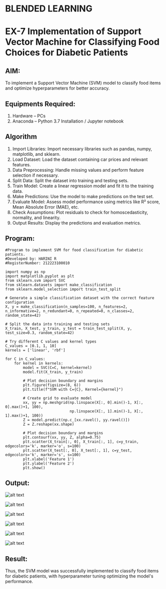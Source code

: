 # BLENDED LEARNING
# EX-7 Implementation of Support Vector Machine for Classifying Food Choices for Diabetic Patients

## AIM:
To implement a Support Vector Machine (SVM) model to classify food items and optimize hyperparameters for better accuracy.

## Equipments Required:
1. Hardware – PCs
2. Anaconda – Python 3.7 Installation / Jupyter notebook

## Algorithm
1. Import Libraries: Import necessary libraries such as pandas, numpy, matplotlib, and sklearn.
2. Load Dataset: Load the dataset containing car prices and relevant features.
3. Data Preprocessing: Handle missing values and perform feature selection if necessary.
4. Split Data: Split the dataset into training and testing sets.
5. Train Model: Create a linear regression model and fit it to the training data.
6. Make Predictions: Use the model to make predictions on the test set.
7. Evaluate Model: Assess model performance using metrics like R² score, Mean Absolute Error (MAE), etc.
8. Check Assumptions: Plot residuals to check for homoscedasticity, normality, and linearity.
9. Output Results: Display the predictions and evaluation metrics.

## Program:
```
#Program to implement SVM for food classification for diabetic patients.
#Developed by: HARINI R
#RegisterNumber: 212223100010

import numpy as np
import matplotlib.pyplot as plt
from sklearn.svm import SVC
from sklearn.datasets import make_classification
from sklearn.model_selection import train_test_split

# Generate a simple classification dataset with the correct feature configuration
X, y = make_classification(n_samples=100, n_features=2, n_informative=2, n_redundant=0, n_repeated=0, n_classes=2, random_state=42)

# Split the data into training and testing sets
X_train, X_test, y_train, y_test = train_test_split(X, y, test_size=0.3, random_state=42)

# Try different C values and kernel types
C_values = [0.1, 1, 10]
kernels = ['linear', 'rbf']

for C in C_values:
    for kernel in kernels:
        model = SVC(C=C, kernel=kernel)
        model.fit(X_train, y_train)

        # Plot decision boundary and margins
        plt.figure(figsize=(8, 6))
        plt.title(f"SVM with C={C}, Kernel={kernel}")

        # Create grid to evaluate model
        xx, yy = np.meshgrid(np.linspace(X[:, 0].min()-1, X[:, 0].max()+1, 100),
                             np.linspace(X[:, 1].min()-1, X[:, 1].max()+1, 100))
        Z = model.predict(np.c_[xx.ravel(), yy.ravel()])
        Z = Z.reshape(xx.shape)

        # Plot decision boundary and margins
        plt.contourf(xx, yy, Z, alpha=0.75)
        plt.scatter(X_train[:, 0], X_train[:, 1], c=y_train, edgecolors='k', marker='o', s=100)
        plt.scatter(X_test[:, 0], X_test[:, 1], c=y_test, edgecolors='k', marker='s', s=100)
        plt.xlabel('Feature 1')
        plt.ylabel('Feature 2')
        plt.show()
```

## Output:
![alt text](o1.png)

![alt text](o2.png)

![alt text](o3.png)

![alt text](o4.png)

![alt text](o5.png)

![alt text](o6.png)


## Result:
Thus, the SVM model was successfully implemented to classify food items for diabetic patients, with hyperparameter tuning optimizing the model's performance.
